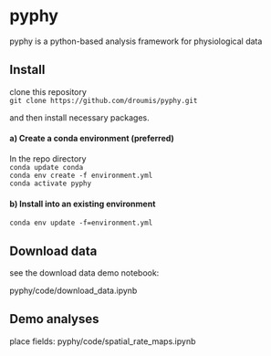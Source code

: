 # pyphy

pyphy is a python-based analysis framework for physiological data

## Install

clone this repository  
`git clone https://github.com/droumis/pyphy.git`

and then install necessary packages.

#### a) Create a conda environment (preferred)

In the repo directory  
`conda update conda`  
`conda env create -f environment.yml`  
`conda activate pyphy`  

#### b) Install into an existing environment

`conda env update -f=environment.yml`

## Download data
see the download data demo notebook:

pyphy/code/download_data.ipynb

## Demo analyses

place fields: pyphy/code/spatial_rate_maps.ipynb

